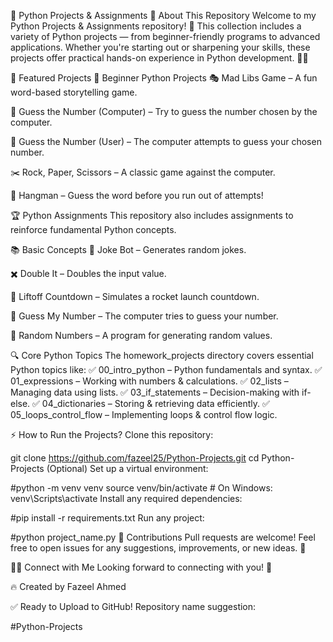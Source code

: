 🚀 Python Projects & Assignments
🌟 About This Repository
Welcome to my Python Projects & Assignments repository! 🎯
This collection includes a variety of Python projects — from beginner-friendly programs to advanced applications.
Whether you're starting out or sharpening your skills, these projects offer practical hands-on experience in Python development. 🐍✨

📌 Featured Projects
🔰 Beginner Python Projects
🎭 Mad Libs Game – A fun word-based storytelling game.

🔢 Guess the Number (Computer) – Try to guess the number chosen by the computer.

🤖 Guess the Number (User) – The computer attempts to guess your chosen number.

✂️ Rock, Paper, Scissors – A classic game against the computer.

📝 Hangman – Guess the word before you run out of attempts!

🏆 Python Assignments
This repository also includes assignments to reinforce fundamental Python concepts.

📚 Basic Concepts
🤣 Joke Bot – Generates random jokes.

✖️ Double It – Doubles the input value.

🚀 Liftoff Countdown – Simulates a rocket launch countdown.

🎯 Guess My Number – The computer tries to guess your number.

🎲 Random Numbers – A program for generating random values.

🔍 Core Python Topics
The homework_projects directory covers essential Python topics like:
✅ 00_intro_python – Python fundamentals and syntax.
✅ 01_expressions – Working with numbers & calculations.
✅ 02_lists – Managing data using lists.
✅ 03_if_statements – Decision-making with if-else.
✅ 04_dictionaries – Storing & retrieving data efficiently.
✅ 05_loops_control_flow – Implementing loops & control flow logic.

⚡ How to Run the Projects?
Clone this repository:


git clone https://github.com/fazeel25/Python-Projects.git
cd Python-Projects
(Optional) Set up a virtual environment:

#python -m venv venv
source venv/bin/activate  # On Windows: venv\Scripts\activate
Install any required dependencies:

#pip install -r requirements.txt
Run any project:


#python project_name.py
🤝 Contributions
Pull requests are welcome! Feel free to open issues for any suggestions, improvements, or new ideas. 🙌


🙋‍♂️ Connect with Me
Looking forward to connecting with you! 🚀

🔥 Created by Fazeel Ahmed 

✅ Ready to Upload to GitHub!
Repository name suggestion:

#Python-Projects

